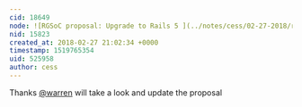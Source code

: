 ```yaml
---
cid: 18649
node: ![RGSoC proposal: Upgrade to Rails 5 ](../notes/cess/02-27-2018/rgsoc-proposal-upgrade-to-rails-5-email-integration)
nid: 15823
created_at: 2018-02-27 21:02:34 +0000
timestamp: 1519765354
uid: 525958
author: cess
---
```


Thanks [@warren](/profile/warren) will take a look and update the proposal